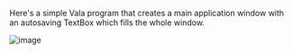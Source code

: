 Here's a simple Vala program that creates a main application window with an autosaving TextBox which fills the whole window.

![image](https://github.com/svandragt/autosave_app/assets/594871/1a3df92b-8051-4802-a5e5-5e9cf20117a6)
